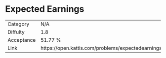 # Expected Earnings

<table>
    <tr>
        <td>Category</td>
        <td>N/A</td>
    </tr>
    <tr>
        <td>Diffulty</td>
        <td>1.8</td>
    </tr>
    <tr>
        <td>Acceptance</td>
        <td>51.77 %</td>
    </tr>
    <tr>
        <td>Link</td>
        <td>https://open.kattis.com/problems/expectedearnings</td>
    </tr>
</table>
